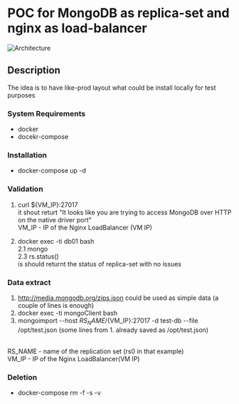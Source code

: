 # POC for MongoDB as replica-set and nginx as load-balancer 

![Architecture](https://docs.mongodb.com/manual/_images/replica-set-primary-with-two-secondaries.bakedsvg.svg)

## Description

The idea is to have like-prod layout what could be install locally for test purposes 

### System Requirements

* docker
* docekr-compose

### Installation

* docker-compose up -d

### Validation

1. curl ${VM_IP}:27017<br/>
it shout returt "It looks like you are trying to access MongoDB over HTTP on the native driver port"<br/>
VM_IP - IP of the Nginx LoadBalancer (VM IP)

2. docker exec -ti db01 bash<br/>
2.1 mongo<br/>
2.3 rs.status()<br/>
is should returnt the status of replica-set with no issues 

### Data extract 

1. http://media.mongodb.org/zips.json could be used as simple data (a couple of lines is enough)<br/> 
2. docker exec -ti mongoClient bash<br/>
3. mongoimport --host ${RS_NAME}/${VM_IP}:27017 -d test-db --file /opt/test.json (some lines from 1. already saved as /opt/test.json)<br/>
<br/>
RS_NAME - name of the replication set (rs0 in that example)<br/>
VM_IP - IP of the Nginx LoadBalancer(VM IP)<br/>

### Deletion

* docker-compose rm -f -s -v
